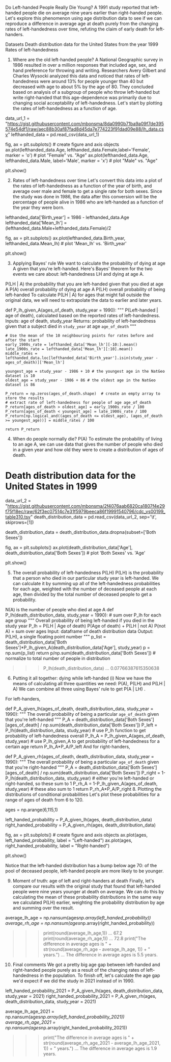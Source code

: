 Do Left-handed People Really Die Young?
A 1991 study reported that left-handed people die on average nine years earlier than right-handed people.
Let's explore this phenomenon using age distribution data to see if we can reproduce a difference in average age at death purely from the changing rates of left-handedness over time, refuting the claim of early death for left-handers.

Datasets
Death distribution data for the United States from the year 1999
Rates of left-handedness
1. Where are the old left-handed people?
A National Geographic survey in 1986 resulted in over a million responses that included age, sex, and hand preference for throwing and writing. Researchers Avery Gilbert and Charles Wysocki analyzed this data and noticed that rates of left-handedness were around 13% for people younger than 40 but decreased with age to about 5% by the age of 80. They concluded based on analysis of a subgroup of people who throw left-handed but write right-handed that this age-dependence was primarily due to changing social acceptability of left-handedness.
Let's start by plotting the rates of left-handedness as a function of age.

data_url_1 = "https://gist.githubusercontent.com/mbonsma/8da0990b71ba9a09f7de395574e54df1/raw/aec88b30af87fad8d45da7e774223f91dad09e88/lh_data.csv"
lefthanded_data = pd.read_csv(data_url_1)

fig, ax = plt.subplots() # create figure and axis objects
ax.plot(lefthanded_data.Age, lefthanded_data.Female,label='Female', marker = 'o') # plot "Female" vs. "Age"
ax.plot(lefthanded_data.Age, lefthanded_data.Male, label='Male', marker = 'x') # plot "Male" vs. "Age"

plt.show()


2. Rates of left-handedness over time
Let's convert this data into a plot of the rates of left-handedness as a function of the year of birth, and average over male and female to get a single rate for both sexes.
Since the study was done in 1986, the data after this conversion will be the percentage of people alive in 1986 who are left-handed as a function of the year they were born.

lefthanded_data['Birth_year'] = 1986 - lefthanded_data.Age
lefthanded_data['Mean_lh'] = (lefthanded_data.Male+lefthanded_data.Female)/2

fig, ax = plt.subplots()
ax.plot(lefthanded_data.Birth_year, lefthanded_data.Mean_lh) # plot 'Mean_lh' vs. 'Birth_year'

plt.show()


3. Applying Bayes' rule
We want to calculate the probability of dying at age A given that you're left-handed.
Here's Bayes' theorem for the two events we care about: left-handedness LH and dying at age A.



P(LH | A) the probability that you are left-handed given that you died at age A
P(A) overall probability of dying at age A
P(LH) overall probability of being left-handed
To calculate P(LH | A) for ages that might fall outside the original data, we will need to extrapolate the data to earlier and later years.

def P_lh_given_A(ages_of_death, study_year = 1990):
    """ P(Left-handed | age of death), calculated based on the reported rates of left-handedness.
    Inputs: age of death, study_year
    Returns: probability of left-handedness given that a subject died in `study_year` at age `age_of_death` """
    
    # Use the mean of the 10 neighbouring points for rates before and after the start 
    early_1900s_rate = lefthanded_data['Mean_lh'][-10:].mean()
    late_1900s_rate = lefthanded_data['Mean_lh'][:10].mean()
    middle_rates = lefthanded_data.loc[lefthanded_data['Birth_year'].isin(study_year - ages_of_death)]['Mean_lh']
    
    youngest_age = study_year - 1986 + 10 # the youngest age in the NatGeo dataset is 10
    oldest_age = study_year - 1986 + 86 # the oldest age in the NatGeo dataset is 86
    
    P_return = np.zeros(ages_of_death.shape)  # create an empty array to store the results
    # extract rate of left-handedness for people of age age_of_death
    P_return[ages_of_death > oldest_age] = early_1900s_rate / 100
    P_return[ages_of_death < youngest_age] = late_1900s_rate / 100
    P_return[np.logical_and((ages_of_death <= oldest_age), (ages_of_death >= youngest_age))] = middle_rates / 100
 
    return P_return
4. When do people normally die? P(A)
To estimate the probability of living to an age A, we can use data that gives the number of people who died in a given year and how old they were to create a distribution of ages of death.

# Death distribution data for the United States in 1999
data_url_2 = "https://gist.githubusercontent.com/mbonsma/2f4076aab6820ca1807f4e29f75f18ec/raw/62f3ec07514c7e31f5979beeca86f19991540796/cdc_vs00199_table310.tsv"
death_distribution_data = pd.read_csv(data_url_2, sep='\t', skiprows=[1])

death_distribution_data = death_distribution_data.dropna(subset=['Both Sexes'])

fig, ax = plt.subplots()
ax.plot(death_distribution_data['Age'], death_distribution_data['Both Sexes']) # plot 'Both Sexes' vs. 'Age'

plt.show()


5. The overall probability of left-handedness P(LH)
P(LH) is the probability that a person who died in our particular study year is left-handed. We can calculate it by summing up all of the left-handedness probabilities for each age, weighted with the number of deceased people at each age, then divided by the total number of deceased people to get a probability.



N(A) is the number of people who died at age A
def P_lh(death_distribution_data, study_year = 1990): # sum over P_lh for each age group
    """ Overall probability of being left-handed if you died in the study year
    P_lh = P(LH | Age of death) P(Age of death) + P(LH | not A) P(not A) = sum over ages 
    Input: dataframe of death distribution data
    Output: P(LH), a single floating point number """
    p_list = death_distribution_data['Both Sexes']*P_lh_given_A(death_distribution_data['Age'], study_year)
    p = np.sum(p_list)
    return p/np.sum(death_distribution_data['Both Sexes']) # normalize to total number of people in distribution

>>> P_lh(death_distribution_data)
... 0.07766387615350638
6. Putting it all together: dying while left-handed (i)
Now we have the means of calculating all three quantities we need: P(A), P(LH) and P(LH | A)
We can combine all three using Bayes' rule to get P(A | LH)
.

For left-handers,

def P_A_given_lh(ages_of_death, death_distribution_data, study_year = 1990):
    """ The overall probability of being a particular `age_of_death` given that you're left-handed """
    P_A = death_distribution_data['Both Sexes'][ages_of_death] / np.sum(death_distribution_data['Both Sexes'])
    P_left = P_lh(death_distribution_data, study_year) # use P_lh function to get probability of left-handedness overall
    P_lh_A = P_lh_given_A(ages_of_death, study_year) # use P_lh_given_A to get probability of left-handedness for a certain age
    return P_lh_A*P_A/P_left
And for right-handers,

def P_A_given_rh(ages_of_death, death_distribution_data, study_year = 1990):
    """ The overall probability of being a particular `age_of_death` given that you're right-handed """
    P_A = death_distribution_data['Both Sexes'][ages_of_death] / np.sum(death_distribution_data['Both Sexes'])
    P_right = 1- P_lh(death_distribution_data, study_year) # either you're left-handed or right-handed, so these sum to 1
    P_rh_A = 1-P_lh_given_A(ages_of_death, study_year) # these also sum to 1 
    return P_rh_A*P_A/P_right
8. Plotting the distributions of conditional probabilities
Let's plot these probabilities for a range of ages of death from 6 to 120.

ages = np.arange(6,115,1)

left_handed_probability = P_A_given_lh(ages, death_distribution_data)
right_handed_probability = P_A_given_rh(ages, death_distribution_data)

fig, ax = plt.subplots() # create figure and axis objects
ax.plot(ages, left_handed_probability, label = "Left-handed")
ax.plot(ages, right_handed_probability, label = "Right-handed")

plt.show()


Notice that the left-handed distribution has a bump below age 70: of the pool of deceased people, left-handed people are more likely to be younger.

9. Moment of truth: age of left and right-handers at death
Finally, let's compare our results with the original study that found that left-handed people were nine years younger at death on average. We can do this by calculating the mean of these probability distributions in the same way we calculated P(LH) earlier, weighting the probability distribution by age and summing over the result.



average_lh_age =  np.nansum(ages*np.array(left_handed_probability))
average_rh_age =  np.nansum(ages*np.array(right_handed_probability))


>>> print(round(average_lh_age,1))
... 67.2
>>> print(round(average_rh_age,1))
... 72.8
>>> print("The difference in average ages is " + str(round(average_rh_age - average_lh_age, 1)) + " years.")
... The difference in average ages is 5.5 years.
10. Final comments
We got a pretty big age gap between left-handed and right-handed people purely as a result of the changing rates of left-handedness in the population.
To finish off, let's calculate the age gap we'd expect if we did the study in 2021 instead of in 1990.

left_handed_probability_2021 = P_A_given_lh(ages, death_distribution_data, study_year = 2021)
right_handed_probability_2021 = P_A_given_rh(ages, death_distribution_data, study_year = 2021)
    
average_lh_age_2021 =  np.nansum(ages*np.array(left_handed_probability_2021))
average_rh_age_2021 =  np.nansum(ages*np.array(right_handed_probability_2021))

>>> print("The difference in average ages is " + str(round(average_rh_age_2021 - average_lh_age_2021, 1)) + " years.")
... The difference in average ages is 1.9 years.
